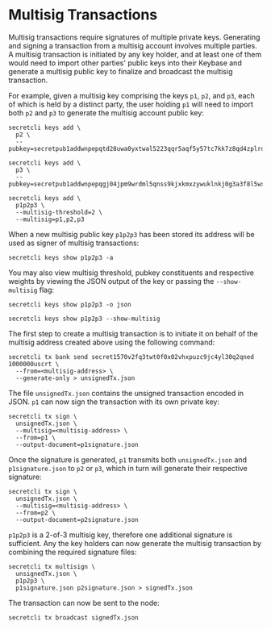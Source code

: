 # Multisig Transactions

Multisig transactions require signatures of multiple private keys. Generating and signing a transaction from a multisig account involves multiple parties. A multisig transaction is initiated by any key holder, and at least one of them would need to import other parties' public keys into their Keybase and generate a multisig public key to finalize and broadcast the multisig transaction.

For example, given a multisig key comprising the keys `p1`, `p2`, and `p3`, each of which is held by a distinct party, the user holding `p1` will need to import both `p2` and `p3` to generate the multisig account public key:

```
secretcli keys add \
  p2 \
  --pubkey=secretpub1addwnpepqtd28uwa0yxtwal5223qqr5aqf5y57tc7kk7z8qd4zplrdlk5ez5kdnlrj4

secretcli keys add \
  p3 \
  --pubkey=secretpub1addwnpepqgj04jpm9wrdml5qnss9kjxkmxzywuklnkj0g3a3f8l5wx9z4ennz84ym5t

secretcli keys add \
  p1p2p3 \
  --multisig-threshold=2 \
  --multisig=p1,p2,p3
```

When a new multisig public key `p1p2p3` has been stored its address will be used as signer of multisig transactions:

```
secretcli keys show p1p2p3 -a
```

You may also view multisig threshold, pubkey constituents and respective weights by viewing the JSON output of the key or passing the `--show-multisig` flag:

```
secretcli keys show p1p2p3 -o json

secretcli keys show p1p2p3 --show-multisig
```

The first step to create a multisig transaction is to initiate it on behalf of the multisig address created above using the following command:

```
secretcli tx bank send secret1570v2fq3twt0f0x02vhxpuzc9jc4yl30q2qned 1000000uscrt \
  --from=<multisig-address> \
  --generate-only > unsignedTx.json
```

The file `unsignedTx.json` contains the unsigned transaction encoded in JSON. `p1` can now sign the transaction with its own private key:

```
secretcli tx sign \
  unsignedTx.json \
  --multisig=<multisig-address> \
  --from=p1 \
  --output-document=p1signature.json
```

Once the signature is generated, `p1` transmits both `unsignedTx.json` and `p1signature.json` to `p2` or `p3`, which in turn will generate their respective signature:

```
secretcli tx sign \
  unsignedTx.json \
  --multisig=<multisig-address> \
  --from=p2 \
  --output-document=p2signature.json
```

`p1p2p3` is a 2-of-3 multisig key, therefore one additional signature is sufficient. Any the key holders can now generate the multisig transaction by combining the required signature files:

```
secretcli tx multisign \
  unsignedTx.json \
  p1p2p3 \
  p1signature.json p2signature.json > signedTx.json
```

The transaction can now be sent to the node:

```
secretcli tx broadcast signedTx.json
```
